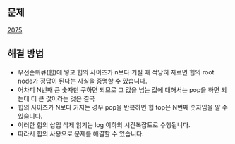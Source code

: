 ## 문제

[2075](https://www.acmicpc.net/problem/2075)

## 해결 방법

- 우선순위큐(힙)에 넣고 힙의 사이즈가 n보다 커질 때 적당히 자르면 힙의 root node가 정답이 된다는 사실을 증명할 수 있습니다.
- 어차피 N번째 큰 숫자만 구하면 되므로 그 값을 넘는 값에 대해서는 pop을 하면 되는데 더 큰 값이라는 것은 결국
- 힙의 사이즈가 N보다 커지는 경우 pop을 반복하면 힙 top은 N번째 숫자임을 알 수 있습니다.
- 이러한 힙의 삽입 삭제 읽기는 log 이하의 시간복잡도로 수행됩니다.
- 따라서 힙의 사용으로 문제를 해결할 수 있습니다.

